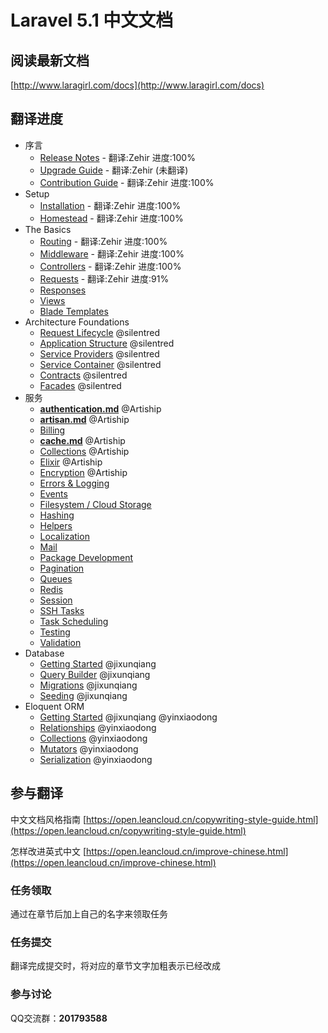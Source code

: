 # Laravel 5.1 中文文档

## 阅读最新文档

[http://www.laragirl.com/docs](http://www.laragirl.com/docs)

## 翻译进度

- 序言
    - [Release Notes](http://laragirl.com/docs/5.1/releases) - 翻译:Zehir 进度:100%
    - [Upgrade Guide](http://laragirl.com/docs/5.1/upgrade) - 翻译:Zehir (未翻译)
    - [Contribution Guide](http://laragirl.com/docs/5.1/contributions) - 翻译:Zehir 进度:100%
- Setup
    - [Installation](http://laragirl.com/docs/5.1/installation) - 翻译:Zehir 进度:100%
    - [Homestead](http://laragirl.com/docs/5.1/homestead) - 翻译:Zehir 进度:100%
- The Basics
    - [Routing](http://laragirl.com/docs/5.1/routing) - 翻译:Zehir 进度:100%
    - [Middleware](http://laragirl.com/docs/5.1/middleware) - 翻译:Zehir 进度:100%
    - [Controllers](http://laragirl.com/docs/5.1/controllers) - 翻译:Zehir 进度:100%
    - [Requests](http://laragirl.com/docs/5.1/requests) - 翻译:Zehir 进度:91%
    - [Responses](http://laragirl.com/docs/5.1/responses)
    - [Views](http://laragirl.com/docs/5.1/views)
    - [Blade Templates](http://laragirl.com/docs/5.1/blade)
- Architecture Foundations
    - [Request Lifecycle](http://laragirl.com/docs/5.1/lifecycle) @silentred
    - [Application Structure](http://laragirl.com/docs/5.1/structure) @silentred
    - [Service Providers](http://laragirl.com/docs/5.1/providers) @silentred
    - [Service Container](http://laragirl.com/docs/5.1/container) @silentred
    - [Contracts](http://laragirl.com/docs/5.1/contracts) @silentred
    - [Facades](http://laragirl.com/docs/5.1/facades) @silentred
- 服务
    - [**authentication.md**](http://laragirl.com/docs/5.1/authentication) @Artiship
    - [**artisan.md**](http://laragirl.com/docs/5.1/artisan)  @Artiship
    - [Billing](http://laragirl.com/docs/5.1/billing)
    - [**cache.md**](http://laragirl.com/docs/5.1/cache)  @Artiship
    - [Collections](http://laragirl.com/docs/5.1/collections) @Artiship
    - [Elixir](http://laragirl.com/docs/5.1/elixir) @Artiship
    - [Encryption](http://laragirl.com/docs/5.1/encryption) @Artiship
    - [Errors & Logging](http://laragirl.com/docs/5.1/errors)
    - [Events](http://laragirl.com/docs/5.1/events)
    - [Filesystem / Cloud Storage](http://laragirl.com/docs/5.1/filesystem)
    - [Hashing](http://laragirl.com/docs/5.1/hashing)
    - [Helpers](http://laragirl.com/docs/5.1/helpers)
    - [Localization](http://laragirl.com/docs/5.1/localization)
    - [Mail](http://laragirl.com/docs/5.1/mail)
    - [Package Development](http://laragirl.com/docs/5.1/packages)
    - [Pagination](http://laragirl.com/docs/5.1/pagination)
    - [Queues](http://laragirl.com/docs/5.1/queues)
    - [Redis](http://laragirl.com/docs/5.1/redis)
    - [Session](http://laragirl.com/docs/5.1/session)
    - [SSH Tasks](http://laragirl.com/docs/5.1/envoy)
    - [Task Scheduling](http://laragirl.com/docs/5.1/scheduling)
    - [Testing](http://laragirl.com/docs/5.1/testing)
    - [Validation](http://laragirl.com/docs/5.1/validation)
- Database
    - [Getting Started](http://laragirl.com/docs/5.1/database)  @jixunqiang
    - [Query Builder](http://laragirl.com/docs/5.1/queries) @jixunqiang
    - [Migrations](http://laragirl.com/docs/5.1/migrations) @jixunqiang
    - [Seeding](http://laragirl.com/docs/5.1/seeding) @jixunqiang
- Eloquent ORM
    - [Getting Started](http://laragirl.com/docs/5.1/eloquent)  @jixunqiang @yinxiaodong
    - [Relationships](http://laragirl.com/docs/5.1/eloquent-relationships)  @yinxiaodong
    - [Collections](http://laragirl.com/docs/5.1/eloquent-collections)  @yinxiaodong
    - [Mutators](http://laragirl.com/docs/5.1/eloquent-mutators)  @yinxiaodong
    - [Serialization](http://laragirl.com/docs/5.1/eloquent-serialization)  @yinxiaodong

## 参与翻译

中文文档风格指南 [https://open.leancloud.cn/copywriting-style-guide.html](https://open.leancloud.cn/copywriting-style-guide.html)

怎样改进英式中文 [https://open.leancloud.cn/improve-chinese.html](https://open.leancloud.cn/improve-chinese.html)

### 任务领取

通过在章节后加上自己的名字来领取任务

### 任务提交

翻译完成提交时，将对应的章节文字加粗表示已经改成

### 参与讨论

QQ交流群：**201793588**
